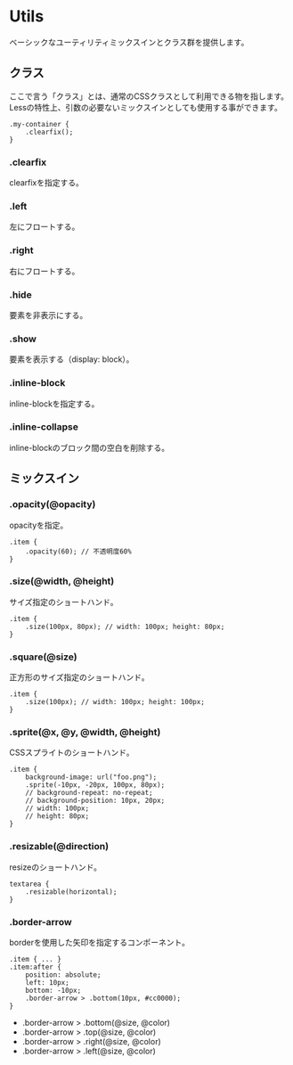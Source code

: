 # Utils

ベーシックなユーティリティミックスインとクラス群を提供します。

## クラス

ここで言う「クラス」とは、通常のCSSクラスとして利用できる物を指します。
Lessの特性上、引数の必要ないミックスインとしても使用する事ができます。

```less
.my-container {
	.clearfix();
}
```

### .clearfix

clearfixを指定する。

### .left

左にフロートする。

### .right

右にフロートする。

### .hide

要素を非表示にする。

### .show

要素を表示する（display: block）。

### .inline-block

inline-blockを指定する。

### .inline-collapse

inline-blockのブロック間の空白を削除する。


## ミックスイン

### .opacity(@opacity)

opacityを指定。

```
.item {
	.opacity(60); // 不透明度60%
}
```

### .size(@width, @height)

サイズ指定のショートハンド。

```less
.item {
	.size(100px, 80px); // width: 100px; height: 80px;
}
```

### .square(@size)

正方形のサイズ指定のショートハンド。

```less
.item {
	.size(100px); // width: 100px; height: 100px;
}
```

### .sprite(@x, @y, @width, @height)

CSSスプライトのショートハンド。

```less
.item {
	background-image: url("foo.png");
	.sprite(-10px, -20px, 100px, 80px);
	// background-repeat: no-repeat;
	// background-position: 10px, 20px;
	// width: 100px;
	// height: 80px;
}
```

### .resizable(@direction)

resizeのショートハンド。

```less
textarea {
	.resizable(horizontal);
}
```

### .border-arrow

borderを使用した矢印を指定するコンポーネント。

```less
.item { ... }
.item:after {
	position: absolute;
	left: 10px;
	bottom: -10px;
	.border-arrow > .bottom(10px, #cc0000);
}
```

- .border-arrow > .bottom(@size, @color)
- .border-arrow > .top(@size, @color)
- .border-arrow > .right(@size, @color)
- .border-arrow > .left(@size, @color)
